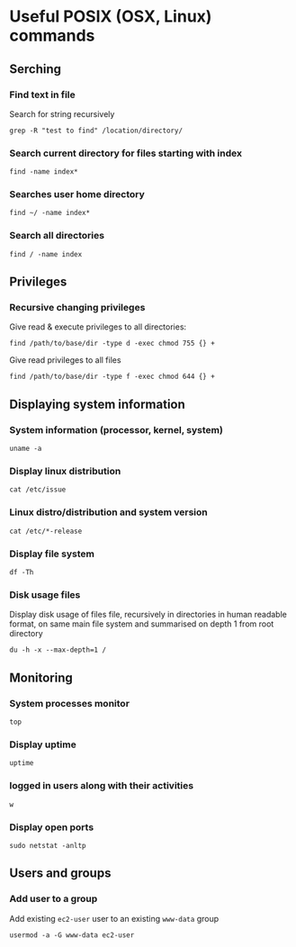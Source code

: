 # Useful POSIX (OSX, Linux) commands

## Serching

### Find text in file 
Search for string recursively
```
grep -R "test to find" /location/directory/
```
### Search current directory for files starting with index
```
find -name index*
```

### Searches user home directory 
```
find ~/ -name index*
```

### Search all directories 
```
find / -name index
```

## Privileges

### Recursive changing privileges

Give read & execute privileges to all directories:
```
find /path/to/base/dir -type d -exec chmod 755 {} +
```

Give read privileges to all files
```
find /path/to/base/dir -type f -exec chmod 644 {} +
```

## Displaying system information

### System information (processor, kernel, system)
```
uname -a
```

### Display linux distribution
```
cat /etc/issue
```

### Linux distro/distribution and system version
```
cat /etc/*-release
```

### Display file system
```
df -Th
```

### Disk usage files
Display disk usage of files file, recursively in directories in human readable format, on same main file system and summarised on depth 1 from root directory
```
du -h -x --max-depth=1 /
```

## Monitoring

### System processes monitor
```
top
```

### Display uptime
```
uptime
```
### logged in users along with their activities
```
w
```

### Display open ports
```
sudo netstat -anltp
```

## Users and groups

### Add user to a group
Add existing `ec2-user` user to an existing `www-data` group
```
usermod -a -G www-data ec2-user
```